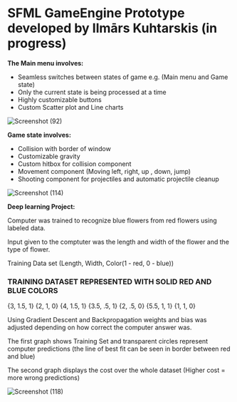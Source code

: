 # SFML GameEngine Prototype developed by Ilmārs Kuhtarskis (in progress)


**The Main menu involves:**
  - Seamless switches between states of game e.g. (Main menu and Game state)
  - Only the current state is being processed at a time
  - Highly customizable buttons
  - Custom Scatter plot and Line charts
  
![Screenshot (92)](https://user-images.githubusercontent.com/115834230/195986003-481a3d7d-0b9d-49c2-a31c-defa39ea7b14.png)

**Game state involves:**
  - Collision with border of window
  - Customizable gravity
  - Custom hitbox for collision component
  - Movement component (Moving left, right, up , down, jump)
  - Shooting component for projectiles and automatic projectile cleanup
 
![Screenshot (114)](https://user-images.githubusercontent.com/115834230/195986297-c46abd98-930b-4729-8358-1ec84fd479d7.png)

**Deep learning Project:**
 
Computer was trained to recognize blue flowers from red flowers using labeled data.

Input given to the comptuter was the length and width of the flower and the type of flower.

Training Data set (Length, Width, Color(1 - red, 0 - blue)) 
### TRAINING DATASET REPRESENTED WITH SOLID RED AND BLUE COLORS

  {3,   1.5, 1}
  {2,   1,   0}
  {4,   1.5, 1}
  {3.5, .5,  1}
  {2,   .5,  0}
  {5.5,  1,  1}
  {1,    1,  0}

Using Gradient Descent and Backpropagation weights and bias was adjusted depending on how correct the computer answer was.

The first graph shows Training Set and transparent circles represent computer predictions (the line of best fit can be seen in border between red and blue)

The second graph displays the cost over the whole dataset (Higher cost = more wrong predictions)
  
![Screenshot (118)](https://user-images.githubusercontent.com/115834230/195986554-9deb18e9-112f-404a-8916-306b77a91e4a.png)

